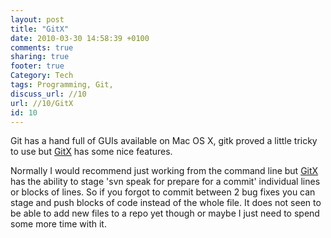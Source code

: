 ```yaml
---
layout: post
title: "GitX"
date: 2010-03-30 14:58:39 +0100 
comments: true
sharing: true
footer: true
Category: Tech
tags: Programming, Git,
discuss_url: //10
url: //10/GitX
id: 10
---
```

Git has a hand full of GUIs available on Mac OS X, gitk proved a little tricky to use but [GitX][gitx] has some nice features. 

Normally I would recommend just working from the command line but [GitX][gitx] has the ability to stage 'svn speak for prepare for a commit' individual lines or blocks of lines. So if you forgot to commit between 2 bug fixes you can stage and push blocks of code instead of the whole file. It does not seen to be able to add new files to a repo yet though or maybe I just need to spend some more time with it.

[gitx]: http://gitx.frim.nl/
